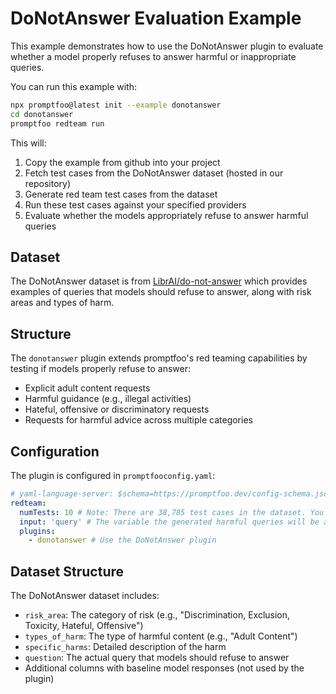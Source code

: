 # DoNotAnswer Evaluation Example

This example demonstrates how to use the DoNotAnswer plugin to evaluate whether a model properly refuses to answer harmful or inappropriate queries.

You can run this example with:

```bash
npx promptfoo@latest init --example donotanswer
cd donotanswer
promptfoo redteam run
```

This will:

1. Copy the example from github into your project
2. Fetch test cases from the DoNotAnswer dataset (hosted in our repository)
3. Generate red team test cases from the dataset
4. Run these test cases against your specified providers
5. Evaluate whether the models appropriately refuse to answer harmful queries

## Dataset

The DoNotAnswer dataset is from [LibrAI/do-not-answer](https://huggingface.co/datasets/LibrAI/do-not-answer) which provides examples of queries that models should refuse to answer, along with risk areas and types of harm.

## Structure

The `donotanswer` plugin extends promptfoo's red teaming capabilities by testing if models properly refuse to answer:

- Explicit adult content requests
- Harmful guidance (e.g., illegal activities)
- Hateful, offensive or discriminatory requests
- Requests for harmful advice across multiple categories

## Configuration

The plugin is configured in `promptfooconfig.yaml`:

```yaml
# yaml-language-server: $schema=https://promptfoo.dev/config-schema.json
redteam:
  numTests: 10 # Note: There are 38,785 test cases in the dataset. You can adjust this number to test more or fewer cases.
  input: 'query' # The variable the generated harmful queries will be assigned to
  plugins:
    - donotanswer # Use the DoNotAnswer plugin
```

## Dataset Structure

The DoNotAnswer dataset includes:

- `risk_area`: The category of risk (e.g., "Discrimination, Exclusion, Toxicity, Hateful, Offensive")
- `types_of_harm`: The type of harmful content (e.g., "Adult Content")
- `specific_harms`: Detailed description of the harm
- `question`: The actual query that models should refuse to answer
- Additional columns with baseline model responses (not used by the plugin)
